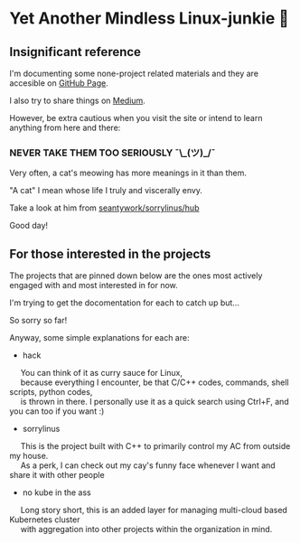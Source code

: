 # Yet Another Mindless Linux-junkie :zany_face:


## Insignificant reference

I'm documenting some none-project related materials and they are accesible on [GitHub Page](https://seantywork.github.io/seantywork/).

I also try to share things on [Medium](https://medium.com/@seantywork).

However, be extra cautious when you visit the site or intend to learn anything from here and there:

### NEVER TAKE THEM TOO SERIOUSLY ¯\\\_(ツ)_/¯ 

Very often, a cat's meowing has more meanings in it than them.

"A cat" I mean whose life I truly and viscerally envy.

Take a look at him from [seantywork/sorrylinus/hub](https://feebdaed.xyz/)

Good day!



## For those interested in the projects

The projects that are pinned down below are the ones most actively engaged with and most interested in for now.

I'm trying to get the docomentation for each to catch up but...

So sorry so far!

Anyway, some simple explanations for each are:


- hack

&nbsp;&nbsp;&nbsp;&nbsp; You can think of it as curry sauce for Linux, </br> 
&nbsp;&nbsp;&nbsp;&nbsp; because everything I encounter, be that C/C++ codes, commands, shell scripts, python codes, </br>
&nbsp;&nbsp;&nbsp;&nbsp; is thrown in there. I personally use it as a quick search using Ctrl+F, and you can too if you want :)


- sorrylinus

&nbsp;&nbsp;&nbsp;&nbsp; This is the project built with C++ to primarily control my AC from outside my house. </br>
&nbsp;&nbsp;&nbsp;&nbsp; As a perk, I can check out my cay's funny face whenever I want and share it with other people


- no kube in the ass

&nbsp;&nbsp;&nbsp;&nbsp; Long story short, this is an added layer for managing multi-cloud based Kubernetes cluster </br>
&nbsp;&nbsp;&nbsp;&nbsp; with aggregation into other projects within the organization in mind. 







